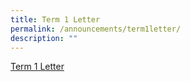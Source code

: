 ```yaml
---
title: Term 1 Letter
permalink: /announcements/term1letter/
description: ""
---
```

[Term 1 Letter](/files/Term%20Letters/2023/2023%20Term%201%20Letter.pdf)